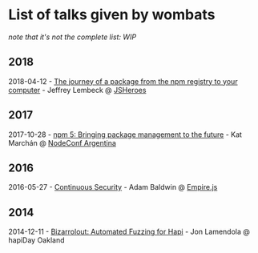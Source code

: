 # List of talks given by wombats

_note that it's not the complete list: WIP_

## 2018
2018-04-12 - [The journey of a package from the npm registry to your computer](https://www.youtube.com/watch?v=XVBC8TXaV6g) - Jeffrey Lembeck @ [JSHeroes](https://jsheroes.io)

## 2017
2017-10-28 - [npm 5: Bringing package management to the future](https://youtu.be/gGMUbPXjP6U) - Kat Marchán @ [NodeConf Argentina](https://nodeconf.com.ar)

## 2016
2016-05-27 - [Continuous Security](https://youtu.be/l98h8if5VKg) - Adam Baldwin @ [Empire.js](https://empirejs.org)

## 2014
2014-12-11 - [Bizarrolout: Automated Fuzzing for Hapi](https://www.youtube.com/watch?v=osUrvtXKvXk) - Jon Lamendola @ hapiDay Oakland